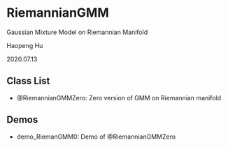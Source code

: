 # RiemannianGMM

Gaussian Mixture Model on Riemannian Manifold

Haopeng Hu

2020.07.13

## Class List

- @RiemannianGMMZero: Zero version of GMM on Riemannian manifold

## Demos 

- demo_RiemanGMM0: Demo of @RiemannianGMMZero
